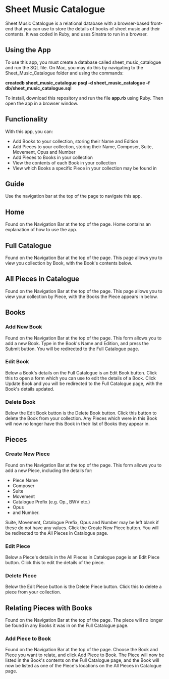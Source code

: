 # Sheet Music Catalogue
Sheet Music Catalogue is a relational database with a browser-based front-end that you can use to store the details of books of sheet music and their contents. It was coded in Ruby, and uses Sinatra to run in a browser.

## Using the App
To use this app, you must create a database called sheet_music_catalogue and run the SQL file. On Mac, you may do this by navigating to the Sheet_Music_Catalogue folder and using the commands:

__createdb sheet_music_catalogue__
__psql -d sheet_music_catalogue -f db/sheet_music_catalogue.sql__

To install, download this repository and run the file __app.rb__ using Ruby. Then open the app in a browser window.

## Functionality
With this app, you can:
- Add Books to your collection, storing their Name and Edition
- Add Pieces to your collection, storing their Name, Composer, Suite, Movement, Opus and Number
- Add Pieces to Books in your collection
- View the contents of each Book in your collection
- View which Books a specific Piece in your collection may be found in

## Guide
Use the navigation bar at the top of the page to navigate this app.

## Home
Found on the Navigation Bar at the top of the page. Home contains an explanation of how to use the app.

## Full Catalogue
Found on the Navigation Bar at the top of the page. This page allows you to view you collection by Book, with the Book's contents below.

## All Pieces in Catalogue
Found on the Navigation Bar at the top of the page. This page allows you to view your collection by Piece, with the Books the Piece appears in below.

## Books

### Add New Book
Found on the Navigation Bar at the top of the page. This form allows you to add a new Book. Type in the Book's Name and Edition, and press the Submit button. You will be redirected to the Full Catalogue page.

### Edit Book
Below a Book's details on the Full Catalogue is an Edit Book button. Click this to open a form which you can use to edit the details of a Book. Click Update Book and you will be redirected to the Full Catalogue page, with the Book's details updated.

### Delete Book
Below the Edit Book button is the Delete Book button. Click this button to delete the Book from your collection. Any Pieces which were in this Book will now no longer have this Book in their list of Books they appear in.

## Pieces

### Create New Piece
Found on the Navigation Bar at the top of the page. This form allows you to add a new Piece, including the details for:
- Piece Name
- Composer
- Suite
- Movement
- Catalogue Prefix (e.g. Op., BWV etc.)
- Opus
- and Number.

Suite, Movement, Catalogue Prefix, Opus and Number may be left blank if these do not have any values. Click the Create New Piece button. You will be redirected to the All Pieces in Catalogue page.

### Edit Piece
Below a Piece's details in the All Pieces in Catalogue page is an Edit Piece button. Click this to edit the details of the piece.

### Delete Piece
Below the Edit Piece button is the Delete Piece button. Click this to delete a piece from your collection.

## Relating Pieces with Books
Found on the Navigation Bar at the top of the page. The piece will no longer be found in any Books it was in on the Full Catalogue page.

### Add Piece to Book
Found on the Navigation Bar at the top of the page. Choose the Book and Piece you want to relate, and click Add Piece to Book. The Piece will now be listed in the Book's contents on the Full Catalogue page, and the Book will now be listed as one of the Piece's locations on the All Pieces in Catalogue page.
